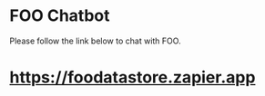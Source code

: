 # FOO Chatbot

Please follow the link below to chat with FOO.

# https://foodatastore.zapier.app

```
